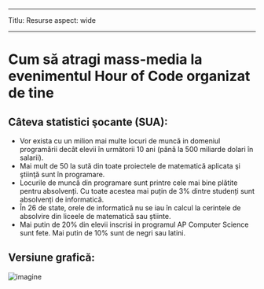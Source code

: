 * * *

Titlu: Resurse aspect: wide

* * *

# Cum să atragi mass-media la evenimentul Hour of Code organizat de tine

## Câteva statistici şocante (SUA):

  * Vor exista cu un milion mai multe locuri de muncă in domeniul programării decât elevii în următorii 10 ani (până la 500 miliarde dolari în salarii).
  * Mai mult de 50 la sută din toate proiectele de matematică aplicata şi ştiinţă sunt în programare. 
  * Locurile de muncă din programare sunt printre cele mai bine plătite pentru absolvenți. Cu toate acestea mai puțin de 3% dintre studenți sunt absolvenți de informatică.
  * În 26 de state, orele de informatică nu se iau în calcul la cerintele de absolvire din liceele de matematică sau știinte. 
  * Mai putin de 20% din elevii inscrisi in programul AP Computer Science sunt fete. Mai putin de 10% sunt de negri sau latini.

## Versiune grafică:

![imagine](http://code.org/images/fit-8000/Code.org_infographic.png)